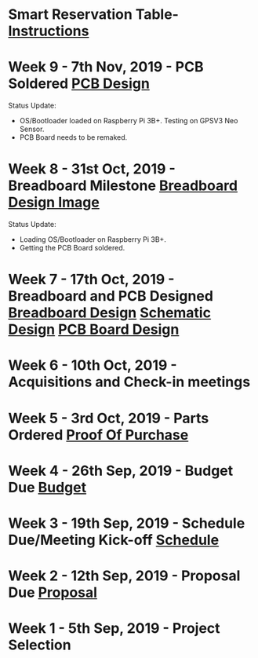 # Smart Reservation Table- [Instructions](https://www.instructables.com/id/Raspberry-Pi-the-Neo-6M-GPS/)
# Week 9 - 7th Nov, 2019 - PCB Soldered [PCB Design](https://github.com/benjaminle9x/Table-Readyy/blob/master/Images%20Folder/pcbsoldered.jpg)
Status Update:
+ OS/Bootloader loaded on Raspberry Pi 3B+. Testing on GPSV3 Neo Sensor.
+ PCB Board needs to be remaked.
# Week 8 - 31st Oct, 2019 - Breadboard Milestone [Breadboard Design Image](https://github.com/benjaminle9x/Table-Readyy/blob/master/Images%20Folder/breadboardmilestone.jpg)
Status Update:
+ Loading OS/Bootloader on Raspberry Pi 3B+.
+ Getting the PCB Board soldered.
# Week 7 - 17th Oct, 2019 - Breadboard and PCB Designed [Breadboard Design](https://github.com/benjaminle9x/Table-Readyy/blob/master/Electric%20Folder/GY-NEO6MV2_bb.pdf) [Schematic Design](https://github.com/benjaminle9x/Table-Readyy/blob/master/Electric%20Folder/GY-NEO6MV2_schem.pdf) [PCB Board Design](https://github.com/benjaminle9x/Table-Readyy/blob/master/Electric%20Folder/GY-NEO6MV2_pcb.pdf)
# Week 6 - 10th Oct, 2019 - Acquisitions and Check-in meetings
# Week 5 - 3rd Oct, 2019 - Parts Ordered [Proof Of Purchase](https://github.com/benjaminle9x/Table-Readyy/blob/master/Documentation/ProofOfPurchase.docx)
# Week 4 - 26th Sep, 2019 - Budget Due [Budget](https://github.com/benjaminle9x/Table-Readyy/blob/master/Documentation/Budget.xlsx)
# Week 3 - 19th Sep, 2019 - Schedule Due/Meeting Kick-off [Schedule](https://github.com/benjaminle9x/Table-Readyy/blob/master/Documentation/Schedule.mpp)
# Week 2 - 12th Sep, 2019 - Proposal Due [Proposal](https://github.com/benjaminle9x/Table-Readyy/blob/master/Documentation/Proposal.xlsx)
# Week 1 - 5th Sep, 2019 - Project Selection



